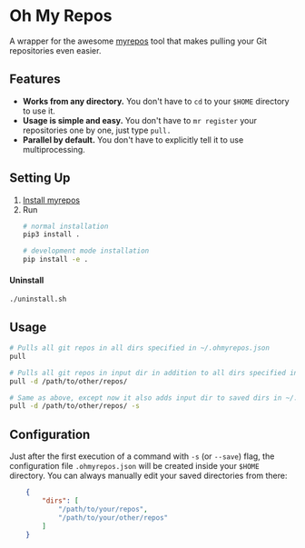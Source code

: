 # Oh My Repos
A wrapper for the awesome [myrepos](https://myrepos.branchable.com/) tool that makes pulling your Git repositories even easier.

## Features
 * **Works from any directory.** You don't have to `cd` to your `$HOME` directory to use it.
 * **Usage is simple and easy.** You don't have to `mr register` your repositories one by one, just type `pull.`
 * **Parallel by default.** You don't have to explicitly tell it to use multiprocessing.
## Setting Up
 1. [Install myrepos](https://myrepos.branchable.com/install/)
 2. Run
    ``` sh 
    # normal installation
    pip3 install .
    ```
    ``` sh
    # development mode installation
    pip install -e .
    ```
 
#### Uninstall 
```
./uninstall.sh
```

## Usage
``` sh
# Pulls all git repos in all dirs specified in ~/.ohmyrepos.json
pull

# Pulls all git repos in input dir in addition to all dirs specified in ~/.ohmyrepos.json
pull -d /path/to/other/repos/

# Same as above, except now it also adds input dir to saved dirs in ~/.ohmyrepos.json
pull -d /path/to/other/repos/ -s
```

## Configuration
Just after the first execution of a command with `-s` (or `--save`) flag, the configuration file `.ohmyrepos.json` will be created inside your `$HOME` directory. 
You can always manually edit your saved directories from there:
``` json
    {
        "dirs": [
            "/path/to/your/repos",
            "/path/to/your/other/repos"
        ]
    }
```


